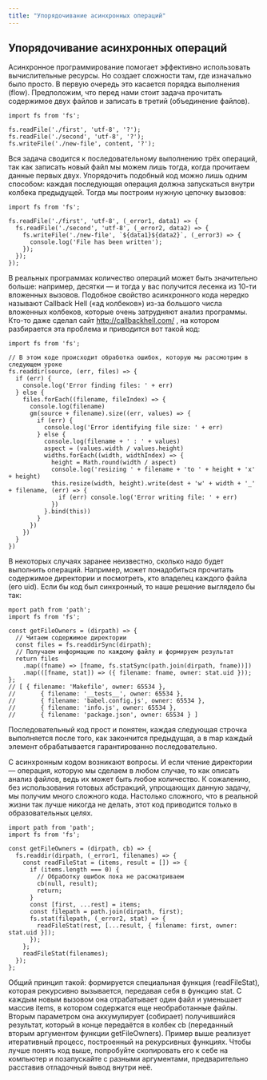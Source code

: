 ```yaml
---
title: "Упорядочивание асинхронных операций"
---
```


## Упорядочивание асинхронных операций

Асинхронное программирование помогает эффективно использовать вычислительные ресурсы. Но создает сложности там, где изначально было просто. В первую очередь это касается порядка выполнения (flow). Предположим, что перед нами стоит задача прочитать содержимое двух файлов и записать в третий (объединение файлов).

```
import fs from 'fs';

fs.readFile('./first', 'utf-8', '?');
fs.readFile('./second', 'utf-8', '?');
fs.writeFile('./new-file', content, '?');
```


Вся задача сводится к последовательному выполнению трёх операций, так как записать новый файл мы можем лишь тогда, когда прочитаем данные первых двух. Упорядочить подобный код можно лишь одним способом: каждая последующая операция должна запускаться внутри колбека предыдущей. Тогда мы построим нужную цепочку вызовов:

```
import fs from 'fs';

fs.readFile('./first', 'utf-8', (_error1, data1) => {
  fs.readFile('./second', 'utf-8', (_error2, data2) => {
    fs.writeFile('./new-file', `${data1}${data2}`, (_error3) => {
      console.log('File has been written');
    });
  });
});
```

В реальных программах количество операций может быть значительно больше: например, десятки — и тогда у вас получится лесенка из 10-ти вложенных вызовов. Подобное свойство асинхронного кода нередко называют Callback Hell («ад колбеков») из-за большого числа вложенных колбеков, которые очень затрудняют анализ программы. Кто-то даже сделал сайт http://callbackhell.com/ , на котором разбирается эта проблема и приводится вот такой код:

```
import fs from 'fs';

// В этом коде происходит обработка ошибок, которую мы рассмотрим в следующем уроке
fs.readdir(source, (err, files) => {
  if (err) {
    console.log('Error finding files: ' + err)
  } else {
    files.forEach((filename, fileIndex) => {
      console.log(filename)
      gm(source + filename).size((err, values) => {
        if (err) {
          console.log('Error identifying file size: ' + err)
        } else {
          console.log(filename + ' : ' + values)
          aspect = (values.width / values.height)
          widths.forEach((width, widthIndex) => {
            height = Math.round(width / aspect)
            console.log('resizing ' + filename + 'to ' + height + 'x' + height)
            this.resize(width, height).write(dest + 'w' + width + '_' + filename, (err) => {
              if (err) console.log('Error writing file: ' + err)
            })
          }.bind(this))
        }
      })
    })
  }
})
```

В некоторых случаях заранее неизвестно, сколько надо будет выполнить операций. Например, может понадобиться прочитать содержимое директории и посмотреть, кто владелец каждого файла (его uid). Если бы код был синхронный, то наше решение выглядело бы так:

```
mport path from 'path';
import fs from 'fs';

const getFileOwners = (dirpath) => {
  // Читаем содержимое директории
  const files = fs.readdirSync(dirpath);
  // Получаем информацию по каждому файлу и формируем результат
  return files
    .map((fname) => [fname, fs.statSync(path.join(dirpath, fname))])
    .map(([fname, stat]) => ({ filename: fname, owner: stat.uid }));
};
// [ { filename: 'Makefile', owner: 65534 },
//       { filename: '__tests__', owner: 65534 },
//       { filename: 'babel.config.js', owner: 65534 },
//       { filename: 'info.js', owner: 65534 },
//       { filename: 'package.json', owner: 65534 } ]
```

Последовательный код прост и понятен, каждая следующая строчка выполняется после того, как закончится предыдущая, а в map каждый элемент обрабатывается гарантированно последовательно.

С асинхронным кодом возникают вопросы. И если чтение директории — операция, которую мы сделаем в любом случае, то как описать анализ файлов, ведь их может быть любое количество. К сожалению, без использования готовых абстракций, упрощающих данную задачу, мы получим много сложного кода. Настолько сложного, что в реальной жизни так лучше никогда не делать, этот код приводится только в образовательных целях.

```
import path from 'path';
import fs from 'fs';

const getFileOwners = (dirpath, cb) => {
  fs.readdir(dirpath, (_error1, filenames) => {
    const readFileStat = (items, result = []) => {
      if (items.length === 0) {
        // Обработку ошибок пока не рассматриваем
        cb(null, result);
        return;
      }
      const [first, ...rest] = items;
      const filepath = path.join(dirpath, first);
      fs.stat(filepath, (_error2, stat) => {
        readFileStat(rest, [...result, { filename: first, owner: stat.uid }]);
      });
    };
    readFileStat(filenames);
  });
};
```

Общий принцип такой: формируется специальная функция (readFileStat), которая рекурсивно вызывается, передавая себя в функцию stat. С каждым новым вызовом она отрабатывает один файл и уменьшает массив items, в котором содержатся еще необработанные файлы. Вторым параметром она аккумулирует (собирает) получившийся результат, который в конце передаётся в колбек cb (переданный вторым аргументом функции getFileOwners). Пример выше реализует итеративный процесс, построенный на рекурсивных функциях. Чтобы лучше понять код выше, попробуйте скопировать его к себе на компьютер и позапускайте с разными аргументами, предварительно расставив отладочный вывод внутри неё.

